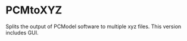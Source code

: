 # PCMtoXYZ

Splits the output of PCModel software to multiple xyz files.
This version includes GUI.
